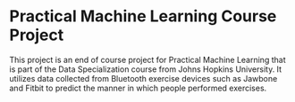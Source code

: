 # Practical Machine Learning Course Project
This project is an end of course project for Practical Machine Learning that is 
part of the Data Specialization course from Johns Hopkins University. It utilizes
data collected from Bluetooth exercise devices such as Jawbone and Fitbit to 
predict the manner in which people performed exercises.
